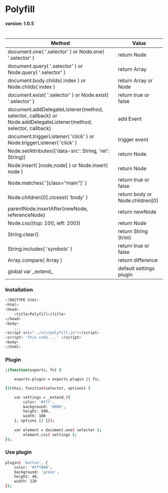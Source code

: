 # Polyfill
#### varsion: 1.0.5
#

Method                                  | Value
--------------------------------------- | --------------------------------------
document.one( '.selector' ) or Node.one( '.selector' )                                                           | return Node
document.query( '.selector' ) or Node.query( '.selector' )                                                       | return Array
document.body.childs( index ) or Node.childs( index )                                                       | return Array or Node
document.exist( '.selector' ) or Node.exist( '.selector' )                                                       | return true or false
document.addDelegateListener(method, selector, callback) or Node.addDelegateListener(method, selector, callback) | add Event
document.triggerListener( 'click' ) or Node.triggerListener( 'click' )                                           | trigger event
Node.setAttributes({'data-src': String, 'rel': String})                                                          | return Node
Node.insert( [node,node] ) or Node.insert( node )                                                                | return Node
Node.matches( '[class="main"]' )                                                                                 | return true or false
Node.children[0].closest( 'body' )                                                                               | return body or Node.children[0]
parentNode.insertAfter(newNode, referenceNode)                                                                   | return newNode
Node.css({top: 100, left: 200})                                                                                  | return Node  
String.clear()                                                                                                   | return String (trim)
String.includes( 'symbols' )                                                                                                | return true or false
Array.compare( Array )                                                                                           | return difference
global var \_extend_                                                                                             | default settings plugin

### Installation
```sh
<!DOCTYPE html>
<html>
<head>
    <title>Polyfill</title>
</head>
<body>
    ...
<script src="../src/polyfill.js"></script>
<script> 'this code ...' </script>
<body>
</html>
```

### Plugin
```sh
;(function(exports, fn) {

    exports.plugin = exports.plugin || fn;

})(this, function(selector, options) {

    var settings = _extend_({
        color: '#fff',
        background: '#000',
        height: 500,
        width: 100
    }, options || {});
    
    var element = document.one( selector );
        element.css( settings );
});
```

### Use plugin
```sh
plugin( 'button', {
    color: '#fff000',
    background: 'green',
    height: 40,
    width: 120
});
```